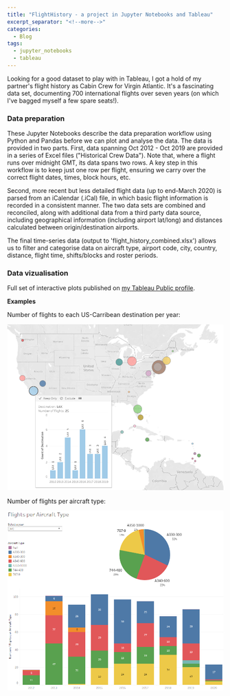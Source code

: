 ```yaml
---
title: "FlightHistory - a project in Jupyter Notebooks and Tableau"
excerpt_separator: "<!--more-->"
categories:
  - Blog
tags:
  - jupyter_notebooks
  - tableau
---
```


Looking for a good dataset to play with in Tableau, I got a hold of my partner's flight history as Cabin Crew for Virgin Atlantic. It's a fascinating data set, documenting 700 international flights over seven years (on which I've bagged myself a few spare seats!).

### Data preparation

These Jupyter Notebooks describe the data preparation workflow using Python and Pandas before we can plot and analyse the data. The data is provided in two parts. First, data spanning Oct 2012 - Oct 2019 are provided in a series of Excel files ("Historical Crew Data"). Note that, where a flight runs over midnight GMT, its data spans two rows. A key step in this workflow is to keep just one row per flight, ensuring we carry over the correct flight dates, times, block hours, etc.

Second, more recent but less detailed flight data (up to end-March 2020) is parsed from an iCalendar (.iCal) file, in which basic flight information is recorded in a consistent manner. The two data sets are combined and reconciled, along with additional data from a third party data source, including geographical information (including airport lat/long) and distances calculated between origin/destination airports.

The final time-series data (output to 'flight_history_combined.xlsx') allows us to filter and categorise data on aircraft type, airport code, city, country, distance, flight time, shifts/blocks and roster periods.

### Data vizualisation

Full set of interactive plots published on <a href="https://public.tableau.com/profile/alan.wilson7526#!/" target="_blank">my Tableau Public profile</a>.

<b>Examples</b>

Number of flights to each US-Carribean destination per year:

<img src="/assets/images/flighthistory_us-destinations.PNG" alt="US and Carribean fights">

Number of flights per aircraft type:

<img src="/assets/images/flighthistory_flights-per-aircraft-type.PNG" alt="Flights per aircraft type">